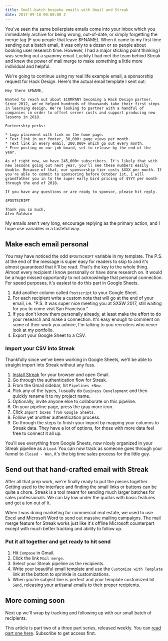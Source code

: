 ```yaml
---
title: Small-batch bespoke emails with Gmail and Streak
date: 2017-09-18 00:00:00 Z
---
```


You've seen the same boilerplate emails come into your inbox which you immediately archive for being wrong, out-of-date, or simply forgetting the merge tag (F you people that leave $FNAME). When it came to my first time sending out a batch email, it was only to a dozen or so people about booking user research time. However, I had a major sticking point thinking I was sending out a spammy email. Luckily I had met the team behind Streak and knew the power of mail merge to make something a little more individual and helpful.

We're going to continue using my real life example email, a sponsorship request for Hack Design. Here's the actual email template I sent out:

```
Hey there $FNAME,

Wanted to reach out about $COMPANY becoming a Hack Design partner. Since 2012, we've helped hundreds of thousands take their first steps in learning design. We're looking to partner with a handful of companies in order to offset server costs and support producing new lessons in 2018.

Partnership perks:

* Logo placement with link on the home page.
* Text link in our footer, 30,000+ page views per month.
* Text link in every email, 200,000+ which go out every month.
* Free posting on our job board, set to release by the end of the year.

As of right now, we have 245,000+ subscribers. It's likely that with new lessons going out next year, you'll see these numbers easily double. Because of that, our sponsorship tier costs $XXX per month. If you're able to commit to sponsoring before October 1st, I will grandfather you in to the super early bird pricing of $YYY per month through the end of 2018.

If you have any questions or are ready to sponsor, please hit reply.

$POSTSCRIPT

Thank you so much,
Alex Baldwin
```

My emails aren't very long, encourage replying as the primary action, and I hope use variables in a tasteful way.

## Make each email personal

You may have noticed the odd `$POSTSCRIPT` variable in my template. The P.S. at the end of the message is super easy for readers to skip to and it's almost guaranteed that it'll be read. That's the key to the whole thing. Almost every recipient I know personally or have done research on. It would be a huge missed opportunity to not acknowledge that personal connection. For speed purposes, it's easiest to do this part in Google Sheets.

1. Add another column called `Postscript` to your Google Sheet.
2. For each recipient write a custom note that will go at the end of your email, i.e. "P.S. It was super nice meeting you at SXSW 2017, still waiting for you to come visit San Francisco."
3. If you don't know them personally already, at least make the effort to do your research and make a connection. It's easy enough to comment on some of their work you admire, I'm talking to you recruiters who never look at my portfolio.
4. Export your Google Sheet to a CSV.

### Import your CSV into Streak

Thankfully since we've been working in Google Sheets, we'll be able to straight import into Streak without any fuss. 

1. [Install Streak](https://www.streak.com/) for your browser and open Gmail.
2. Go through the authentication flow for Streak.
3. From the Gmail sidebar, hit `Pipelines +New`.
4. Pick any of the types, I usually do `Business Development` and then quickly rename it to my project name.
5. Optionally, invite anyone else to collaborate on this pipeline.
6. On your pipeline page, press the gray more icon.
7. Click `Import boxes from Google Sheets`.
8. Follow yet another authentication process.
9. Go through the steps to finish your import by mapping your columns to Streak data. They have a lot of options, for those with more data feel free to connect it all up.

You'll see everything from Google Sheets, now nicely organized in your Streak pipeline as a `Lead`. You can now track as someone goes through your funnel to `Closed - Won`, it's the big time sales process for the little guy.

## Send out that hand-crafted email with Streak

After all that prep work, we're finally ready to put the pieces together. Getting used to the interface and finding the small links or buttons can be quite a chore. Streak is a tool meant for sending much larger batches for sales professionals. We can lay low under the quotas with basic features and get a ton out of it. 

When I was doing marketing for commercial real estate, we used to use Excel and Microsoft Word to send out massive mailing campaigns. The mail merge feature for Streak works just like it's offline Microsoft counterpart except with much better tracking and ability to follow up.

### Put it all together and get ready to hit send

1. Hit `Compose` in Gmail.
2. Click the link `Mail merge`.
3. Select your Streak pipeline as the recipients.
4. Write your beautiful email template and use the `Customize with Template` link at the bottom to sprinkle in customizations.
5. When you're subject line is perfect and your template customized hit `Send`, releasing your artisanal emails to their proper recipients.

## More coming soon

Next up we'll wrap by tracking and following up with our small batch of recipients.

This article is part two of a three part series, released weekly. You can [read part one here](/outbound-with-clearbit/). Subscribe to get access first.
